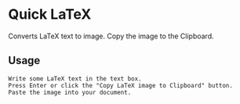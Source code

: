 # Quick LaTeX

Converts LaTeX text to image. Copy the image to the Clipboard.

## Usage
    
    Write some LaTeX text in the text box.
    Press Enter or click the "Copy LaTeX image to Clipboard" button.
    Paste the image into your document.

    
